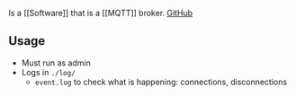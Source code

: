 Is a [[Software]] that is a [[MQTT]] broker. [GitHub](https://github.com/hivemq/hivemq-community-edition)
## Usage
- Must run as admin
- Logs in `./log/`
	- `event.log` to check what is happening: connections, disconnections